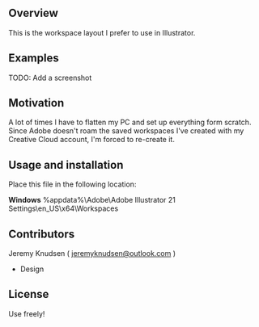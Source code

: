 ## Overview

This is the workspace layout I prefer to use in Illustrator.

## Examples

TODO: Add a screenshot

## Motivation

A lot of times I have to flatten my PC and set up everything form scratch. Since Adobe doesn't roam the saved workspaces I've created with my Creative Cloud account, I'm forced to re-create it. 

## Usage and installation

Place this file in the following location:

**Windows**
%appdata%\Adobe\Adobe Illustrator 21 Settings\en_US\x64\Workspaces

## Contributors

Jeremy Knudsen ( jeremyknudsen@outlook.com )
  - Design

## License

Use freely!
